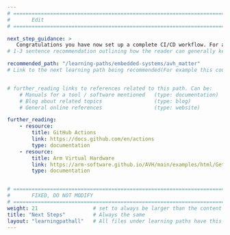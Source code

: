 ```yaml
---
# ================================================================================
#       Edit
# ================================================================================

next_step_guidance: >
   Congratulations you have now set up a complete CI/CD workflow. For another examples using a different flavor of Arm Virtual Hardware, see:
# 1-3 sentence recommendation outlining how the reader can generally keep learning about these topics, and a specific explanation of why the next step is being recommended.

recommended_path: "/learning-paths/embedded-systems/avh_matter"
# Link to the next learning path being recommended(For example this could be /learning-paths/servers-and-cloud-computing/mongodb).


# further_reading links to references related to this path. Can be:
    # Manuals for a tool / software mentioned   (type: documentation)
    # Blog about related topics                 (type: blog)
    # General online references                 (type: website) 

further_reading:
    - resource:
        title: GitHub Actions
        link: https://docs.github.com/en/actions
        type: documentation
    - resource:
        title: Arm Virtual Hardware
        link: https://arm-software.github.io/AVH/main/examples/html/GetStarted.html
        type: documentation


# ================================================================================
#       FIXED, DO NOT MODIFY
# ================================================================================
weight: 21                  # set to always be larger than the content in this path, and one more than 'review'
title: "Next Steps"         # Always the same
layout: "learningpathall"   # All files under learning paths have this same wrapper
---
```

